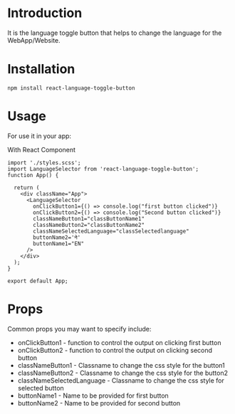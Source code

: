 # Introduction

It is the language toggle button that helps to change the language for the WebApp/Website.

# Installation

```npm install react-language-toggle-button```

# Usage

For use it in your app:

With React Component

```
import './styles.scss';
import LanguageSelector from 'react-language-toggle-button';
function App() {

  return (
    <div className="App">
      <LanguageSelector
        onClickButton1={() => console.log("first button clicked")}
        onClickButton2={() => console.log("Second button clicked")}
        classNameButton1="classButtonName1"
        classNameButton2="classButtonName2"
        classNameSelectedLanguage="classSelectedlanguage"
        buttonName2='ने'
        buttonName1="EN"
      />
    </div>
  );
}

export default App;
```


# Props

Common props you may want to specify include:

* onClickButton1 - function to control the output on clicking first button
* onClickButton2 - function to control the output on clicking second button
* classNameButton1 - Classname to change the css style for the button1
* classNameButton2 - Classname to change the css style for the button2
* classNameSelectedLanguage - Classname to change the css style for selected button
* buttonName1 - Name to be provided for first button
* buttonName2 - Name to be provided for second button



